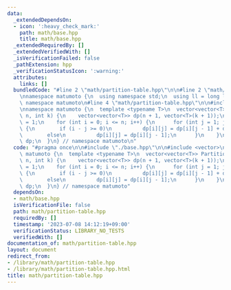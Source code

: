 ```yaml
---
data:
  _extendedDependsOn:
  - icon: ':heavy_check_mark:'
    path: math/base.hpp
    title: math/base.hpp
  _extendedRequiredBy: []
  _extendedVerifiedWith: []
  _isVerificationFailed: false
  _pathExtension: hpp
  _verificationStatusIcon: ':warning:'
  attributes:
    links: []
  bundledCode: "#line 2 \"math/partition-table.hpp\"\n\n#line 2 \"math/base.hpp\"\n\
    \nnamespace matumoto {\n  using namespace std;\n  using ll = long long;\n} //\
    \ namespace matumoto\n#line 4 \"math/partition-table.hpp\"\n\n#include <vector>\n\
    \nnamespace matumoto {\n  template <typename T>\n  vector<vector<T>> PartitionTable(int\
    \ n, int k) {\n    vector<vector<T>> dp(n + 1, vector<T>(k + 1));\n    dp[0][0]\
    \ = 1;\n    for (int i = 0; i <= n; i++) {\n      for (int j = 1; j <= k; j++)\
    \ {\n        if (i - j >= 0)\n          dp[i][j] = dp[i][j - 1] + dp[i - j][j];\n\
    \        else\n          dp[i][j] = dp[i][j - 1];\n      }\n    }\n    return\
    \ dp;\n  }\n} // namespace matumoto\n"
  code: "#pragma once\n\n#include \"./base.hpp\"\n\n#include <vector>\n\nnamespace\
    \ matumoto {\n  template <typename T>\n  vector<vector<T>> PartitionTable(int\
    \ n, int k) {\n    vector<vector<T>> dp(n + 1, vector<T>(k + 1));\n    dp[0][0]\
    \ = 1;\n    for (int i = 0; i <= n; i++) {\n      for (int j = 1; j <= k; j++)\
    \ {\n        if (i - j >= 0)\n          dp[i][j] = dp[i][j - 1] + dp[i - j][j];\n\
    \        else\n          dp[i][j] = dp[i][j - 1];\n      }\n    }\n    return\
    \ dp;\n  }\n} // namespace matumoto"
  dependsOn:
  - math/base.hpp
  isVerificationFile: false
  path: math/partition-table.hpp
  requiredBy: []
  timestamp: '2023-07-08 14:12:19+09:00'
  verificationStatus: LIBRARY_NO_TESTS
  verifiedWith: []
documentation_of: math/partition-table.hpp
layout: document
redirect_from:
- /library/math/partition-table.hpp
- /library/math/partition-table.hpp.html
title: math/partition-table.hpp
---
```

